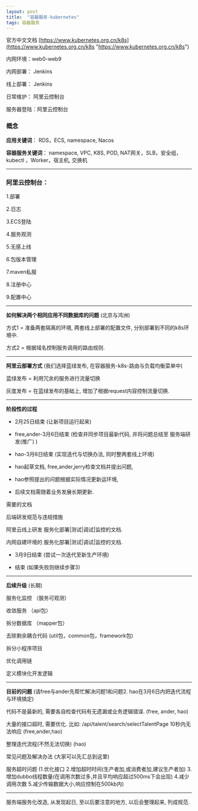 ```yaml
---
layout: post
title:  "容器服务-kubernetes"
tags: 容器服务
---
```


官方中文文档
[https://www.kubernetes.org.cn/k8s](https://www.kubernetes.org.cn/k8s "https://www.kubernetes.org.cn/k8s")


内网环境：web0-web9

内网部署： Jenkins

线上部署： Jenkins

日常维护： 阿里云控制台

服务器登陆：阿里云控制台


### 概念

**应用关键词**： RDS，ECS, namespace, Nacos

**容器服务关键词**： namespace, VPC, K8S, POD, NAT网关，SLB，安全组，kubectl ，Worker，宿主机, 交换机

 --- 
 
### 阿里云控制台：

1.部署

2.日志

3.ECS登陆

4.服务观测

5.无感上线

6.包版本管理

7.maven私服

8.注册中心

9.配置中心

 --- 
 
**如何解决两个相同应用不同数据库的问题** (北京与鸿洲)

  方式1 = 准备两套隔离的环境, 两套线上部署的配置文件, 分别部署到不同的k8s环境中.
  
  方式2 = 根据域名控制服务调用的路由规则. 

 --- 
 
**阿里云部署方式**  (我们选择蓝绿发布, 在容器服务-k8s-路由与负载均衡菜单中)

蓝绿发布 = 利用冗余的服务进行流量切换

灰度发布 = 在蓝绿发布的基础上, 增加了根据request内容控制流量切换. 


 --- 
 
**阶段性的过程**

- 2月25日结束 (让新项目运行起来)

- free,ander-3月6日结束 (检查并同步项目最新代码, 并将问题总结至 服务端研发(推广) )

- hao-3月6日结束 (实现迭代与切换办法, 同时整两套线上环境)

- hao起草文档, free,ander,jerry检查文档并提出问题, 

- hao参照提出的问题根据实际情况更新运环境, 

- 后续文档需随着业务发展长期更新.

需要的文档

后端研发规范与违规措施

阿里云线上研发 服务化部署|测试|调试|监控的文档.

内网自建环境的 服务化部署|测试|调试|监控的文档.


- 3月9日结束 (尝试一次迭代至新生产环境)

- 结束 (如果失败则继续步骤3)

 --- 

**后续升级** (长期)

服务化监控 （服务可观测）

收敛服务 （api包）

拆分数据库 （mapper包）

去除剩余耦合代码 (util包，common包，framework包)

拆分小程序项目

优化调用链

定义模块化开发逻辑

 --- 

**目前的问题** (请free与ander先帮忙解决问题1和问题2.   hao在3月6日内把迭代流程与环境搞定)

代码不是最新的, 需要各自检查代码有无遗漏或业务逻辑错误. (free, ander, hao)

大量的接口超时, 需要优化.  比如: /api/talent/search/selectTalentPage 10秒内无法响应 (free,ander,hao)

整理迭代流程(不然无法切换) (hao)

常见问题及解决办法 (大家可以先汇总到这里)

服务超时问题 (1.优化接口 2.增加超时时间(生产者加,或消费者加,建议生产者加) 3.增加dubbo线程数量(在调用次数过多,并且平均响应超过500ms下会出现) 4.减少调用次数 5.减少传输数据大小,响应控制在500kb内)


 --- 
 
服务端服务化改造, 从发现起日, 至以后要注意的地方, 以后会整理起来, 列成规范. 